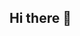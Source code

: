 ## Hi there 👋

<!--
**ConnerConner96/ConnerConner96** is a ✨ _special_ ✨ repository because its `README.md` (this file) appears on your GitHub profile.

Here are some ideas to get you started:

- 🔭 I’m currently working on everything! 
- 🌱 I’m currently learning HTML. CSS and JS! I hope to learn as much as I possibly can through the School of Code and will do as much extra learning in my free time to become even more knowledgable.
- 👯 I’m looking to collaborate on ...
- 🤔 I’m looking for help with ...
- 💬 Ask me about ...
- 📫 How to reach me: ...
- 😄 Pronouns: ...
- ⚡ Fun fact: ...
-->
